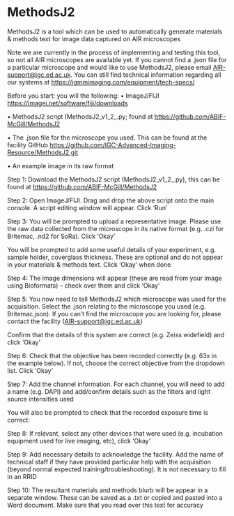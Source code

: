# MethodsJ2
MethodsJ2 is a tool which can be used to automatically generate materials &amp; methods text for image data captured on AIR microscopes

Note we are currently in the process of implementing and testing this tool, so not all AIR microscopes are available yet. If you cannot find a .json file for a particular microscope and would like to use MethodsJ2, please email AIR-support@igc.ed.ac.uk. You can still find technical information regarding all our systems at https://igmmimaging.com/equipment/tech-specs/

Before you start: you will the following: 
•	ImageJ/FIJI https://imagej.net/software/fiji/downloads

•	MethodsJ2 script (MethodsJ2_v1_2_.py; found at https://github.com/ABIF-McGill/MethodsJ2

•	The .json file for the microscope you used. This can be found at the facility GitHub https://github.com/IGC-Advanced-Imaging-Resource/MethodsJ2.git

•	An example image in its raw format


Step 1: 
Download the MethodsJ2 script (MethodsJ2_v1_2_.py), this can be found at https://github.com/ABIF-McGill/MethodsJ2

Step 2: 
Open ImageJ/FIJI. Drag and drop the above script onto the main console. A script editing window will appear. Click ‘Run’
 
Step 3: 
You will be prompted to upload a representative image. Please use the raw data collected from the microscope in its native format (e.g. .czi for Britemac, .nd2 for SoRa). Click ‘Okay’

You will be prompted to add some useful details of your experiment, e.g. sample holder, coverglass thickness. These are optional and do not appear in your materials & methods text. Click ‘Okay’ when done

Step 4: 
The image dimensions will appear (these are read from your image using Bioformats) – check over them and click ‘Okay’

Step 5: 
You now need to tell MethodsJ2 which microscope was used for the acquisition. Select the .json relating to the microscope you used (e.g. Britemac.json). If you can’t find the microscope you are looking for, please contact the facility (AIR-support@igc.ed.ac.uk)

Confirm that the details of this system are correct (e.g. Zeiss widefield) and click ‘Okay’

Step 6: 
Check that the objective has been recorded correctly (e.g. 63x in the example below). If not, choose the correct objective from the dropdown list. Click ‘Okay’

Step 7: 
Add the channel information. For each channel, you will need to add a name (e.g. DAPI) and add/confirm details such as the filters and light source intensities used

You will also be prompted to check that the recorded exposure time is correct: 

Step 8: 
If relevant, select any other devices that were used (e.g. incubation equipment used for live imaging, etc), click ‘Okay’

Step 9: 
Add necessary details to acknowledge the facility. Add the name of technical staff if they have provided particular help with the acquisition (beyond normal expected training/troubleshooting). It is not necessary to fill in an RRID 

Step 10: 
The resultant materials and methods blurb will be appear in a separate window. These can be saved as a .txt or copied and pasted into a Word document. Make sure that you read over this text for accuracy

